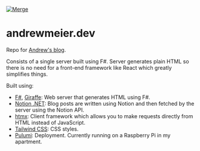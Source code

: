 [![Merge](https://github.com/ameier38/andrewmeier.dev/actions/workflows/merge.yml/badge.svg)](https://github.com/ameier38/andrewmeier.dev/actions/workflows/merge.yml)

# andrewmeier.dev
Repo for [Andrew's blog](https://andrewmeier.dev).

Consists of a single server built using F#. Server generates plain HTML so there
is no need for a front-end framework like React which greatly simplifies things.

Built using:
- [F#](https://fsharp.org/), [Giraffe](https://github.com/giraffe-fsharp/Giraffe): Web server that generates HTML using F#. 
- [Notion .NET](https://github.com/notion-dotnet/notion-sdk-net): Blog posts are written using Notion and then fetched by the server using the Notion API.
- [htmx](https://htmx.org/): Client framework which allows you to make requests directly from HTML instead of JavaScript.
- [Tailwind CSS](https://tailwindcss.com/): CSS styles.
- [Pulumi](https://www.pulumi.com/): Deployment. Currently running on a Raspberry Pi in my apartment.

